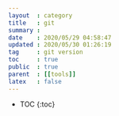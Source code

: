 ```yaml
---
layout  : category
title   : git
summary : 
date    : 2020/05/29 04:58:47
updated : 2020/05/30 01:26:19
tag     : git version
toc     : true
public  : true
parent  : [[tools]]
latex   : false
---
```

* TOC
{:toc}

# 
